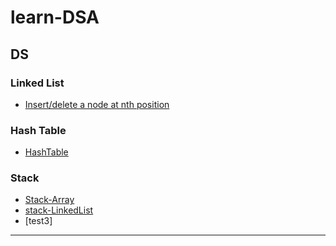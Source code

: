 # learn-DSA

## DS
### Linked List
* [Insert/delete a node at nth position](https://github.com/csk1116/learn-DS-ALGO/blob/main/linked-list-insert-delete.cpp)

### Hash Table
* [HashTable](https://github.com/csk1116/learn-DS-ALGO/blob/main/HashTables/HashTable.cpp)
  
### Stack
* [Stack-Array](Stack/Stack-ArrayBased.cpp)
* [stack-LinkedList](Stack/Stack-LinkedListBased.cpp)
* [test3]
---


